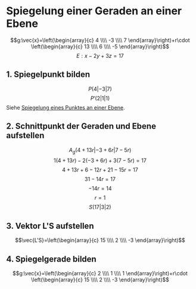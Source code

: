# Spiegelung einer Geraden an einer Ebene
$$g:\vec{x}=\left(\begin{array}{c} 4 \\\\ -3 \\\\ 7 \end{array}\right)+r\cdot \left(\begin{array}{c} 13 \\\\ 6 \\\\ -5 \end{array}\right)$$
$$E:x-2y+3z=17$$

## 1. Spiegelpunkt bilden
$$P(4|-3|7)$$
$$P'(2|1|1)$$
Siehe [Spiegelung eines Punktes an einer Ebene](./Spiegelung_Punkt-Ebene.md).

## 2. Schnittpunkt der Geraden und Ebene aufstellen
$$A_g(4+13r|-3+6r|7-5r)$$
$$1(4+13r)-2(-3+6r)+3(7-5r)=17$$
$$4+13r+6-12r+21-15r=17$$
$$31-14r=17$$
$$-14r=14$$
$$r=1$$
$$S(17|3|2)$$

## 3. Vektor L'S aufstellen
$$\vec{L'S}=\left(\begin{array}{c} 15 \\\\ 2 \\\\ -3 \end{array}\right)$$

## 4. Spiegelgerade bilden
$$g:\vec{x}=\left(\begin{array}{c} 2 \\\\ 1 \\\\ 1 \end{array}\right)+r\cdot \left(\begin{array}{c} 15 \\\\ 2 \\\\ -3 \end{array}\right)$$